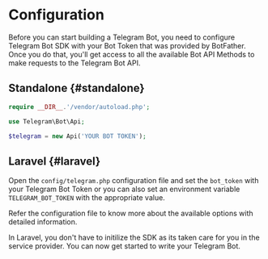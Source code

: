# Configuration

Before you can start building a Telegram Bot, you need to configure Telegram Bot SDK with your Bot Token that was provided by BotFather. Once you do that, you'll get access to all the available Bot API Methods to make requests to the Telegram Bot API.

## Standalone {#standalone}

```php
require __DIR__.'/vendor/autoload.php';

use Telegram\Bot\Api;

$telegram = new Api('YOUR BOT TOKEN');
```

## Laravel {#laravel}

Open the `config/telegram.php` configuration file and set the `bot_token` with your Telegram Bot Token or you can also set an environment variable `TELEGRAM_BOT_TOKEN` with the appropriate value.

Refer the configuration file to know more about the available options with detailed information.

In Laravel, you don't have to initilize the SDK as its taken care for you in the service provider. You can now get started to write your Telegram Bot.
